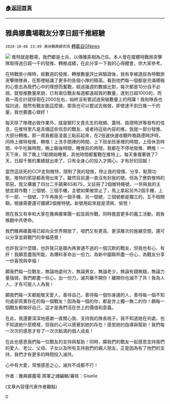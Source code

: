 ###  [:house:返回首頁](https://github.com/ourhimalayas/txt)
---

## 雅典娜農場戰友分享日超千推經驗
`2020-10-06 23:49 澳洲雅典娜农场` [轉載自GNews](https://gnews.org/zh-hant/407516/)

![]()![](https://s3.amazonaws.com/gnews-media-offload/wp-content/uploads/2020/10/06104802/5ca3f155-08f0-432a-baa2-c2cfe230e60a.jpg)
推特就是戰場，我們都是士兵，以傳播真相為己任。本人曾在媒體特戰旅突擊隊取得過日超一千的發推、轉推成績，在此分享一下我的心得體會，供大家參考。

在特戰旅小隊時，經數週的發推、轉推數量評比與驗證後，我有幸被選拔為特戰旅突擊隊隊員，在那裡結識了更多的各個小隊的精英。看到他們每一個都是充滿積極的心態去為我們心中的理想而奮戰，經過幾週的數據比對，每次都是10分自不必說，就發推數量來說，已有兩位戰友每週都遠超我的數量，達到日超1000的，而我一周合計就徘徊在2000左右，始終沒有嘗試過突破數量上的飛躍！我和隊長也探討過，既然有戰友能這麼做，那我也可以嘗試去做做，即使達不到日推一千的量，我也要盡心做好！

每天除了隊裡必做作業外，就是緊盯文貴先生的視頻、蓋特、路德時評等發布的信息，在推特里凡是具備這些信息的戰友，或者持這些內容的推，我就一部分發推、大部分轉推。那一周我都是凌晨三點前起來，在2倍速快速收聽昨晚路德時評時，同時上推特發推、轉推！上洗手間裡的時間、上下班坐班車裡的時間，上班休息時間，中午吃飯時間，晚上飯後時間，睡覺前的時間，我都在不停地發推、轉推！一天下來，除了晚上11點開始睡覺，其他時間都奮戰在推特上。每天重複著做了7天，日超千推的業績就出來了。只有全身心的投入才開心，才有好的回報！

當然這該死的CCP走狗推特，限制了我的發推，停止我的發推、分享、點贊功能，推特的邪惡都表現出來了。雖然目前還一直沒有封我的號，但為了應對推特的邪惡，我又購置了四台二手蘋果6S和7S，又註冊了2個推特賬號，一併與我的主號並肩作戰！三個號、三個手機，主號如果被禁止了，馬上拿起另外2個手機，上午一部、一個號，下午再換另一個手機、另一個號，三個號都是獨立的，互不相關聯。根據需要還可擴建2個推特號。新號用起來就是清爽、愉悅！

現在我又有幸和大家在雅典娜軍團一起並肩作戰，同時擔當更多的義工活動，肩負推翻中共使命。

我們雅典娜農場已經向全世界開放了，咱們又有更高、更深層次的施展空間，還可以分享並肩戰鬥的幸福感覺！

也許我沒什麼錢，也許我只是牆內再普通不過的一個沉默的戰友，但我也有心、有肝！我願意盡我所能，為爆料革命出一份力，為新中國聯邦盡一份心，為戰友分享一份喜悅與幸福！

願我們每一位戰友，無論地處何方，無論男女，無論老少，無論有錢無錢，無論力量強弱，我們都盡一份心，出一份力，滅共離不開你！離開你也滅不了共！我為人人，才有可能人人為我！

願我們每一天都能敬天愛人，善待自己，善待每一個你身邊的人，善待每一個不知何處卻真實存在的每一個戰友！因為每一個的你，都是世上獨一無二的你！願每一個戰友都做好自己，這才是我們活在世上的價值和意義。

在此，我還要深深地感謝一直關心我、支持我的隊長桃子。我不知道她在何處，也不知道她什麼模樣，但我的心可以感覺到她的存在！感恩她的指導與幫助！我們每一次次的感恩才有了一次次點滴的個人成長！

在此也感恩我們每一位戰友的支持與幫助！同時，願我們的戰友一起感恩支持我們的愛人、老公、父母、子女以及所有支持我們的親人朋友，正是因為有了他們的支持，我們才有更多的時間投入滅共。

心中有大愛，常懷感恩之心，滅共不成都不行！

作者：雅典娜農場 將軍之魂編輯/審核：Giselle

(文章內容僅代表作者觀點)

0
